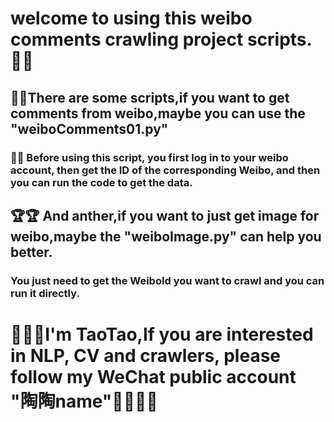 #  welcome to using this weibo comments crawling project scripts. 🚩🚩

## 📢📢There are some scripts,if you want to get comments from weibo,maybe you can use the "weiboComments01.py"
### 🔔🔔 Before using this script, you first log in to your weibo account, then get the ID of the corresponding Weibo, and then you can run the code to get the data.

## 🏆🏆 And anther,if you want to just get image for weibo,maybe the "weiboImage.py" can help you better.
### You just need to get the WeiboId you want to crawl and you can run it directly.


# 🎯🎯🎯I'm TaoTao,If you are interested in NLP, CV and crawlers, please follow my WeChat public account "陶陶name"🎨🎨🎨🎨
